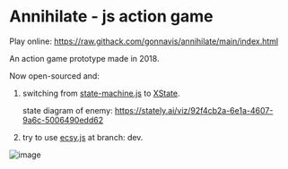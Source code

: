 # Annihilate - js action game

Play online: https://raw.githack.com/gonnavis/annihilate/main/index.html

An action game prototype made in 2018.

Now open-sourced and:

1. switching from <a href="https://github.com/jakesgordon/javascript-state-machine" target="_blank">state-machine.js</a> to <a href="https://github.com/statelyai/xstate" target="_blank">XState</a>.

    state diagram of enemy: https://stately.ai/viz/92f4cb2a-6e1a-4607-9a6c-5006490edd62
    
2. try to use <a href="https://github.com/ecsyjs/ecsy" target="_blank">ecsy.js</a> at branch: dev.

![image](https://user-images.githubusercontent.com/10785634/118347405-b6f14b80-b575-11eb-9269-38ef89051949.png)
